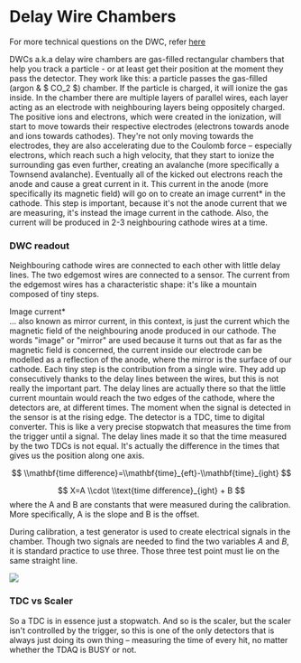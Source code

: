 Delay Wire Chambers
===================

For more technical questions on the DWC, refer [here](https://cds.cern.ch/record/702443/files/sl-note-98-023.pdf)

DWCs a.k.a delay wire chambers are gas-filled rectangular chambers that help you track a particle - or at least get their position at the moment they pass the detector. They work like this: a particle passes the gas-filled (argon & $ CO\_2 $) chamber. If the particle is charged, it will ionize the gas inside. In the chamber there are multiple layers of parallel wires, each layer acting as an electrode with neighbouring layers being oppositely charged. The positive ions and electrons, which were created in the ionization, will start to move towards their respective electrodes (electrons towards anode and ions towards cathodes). They're not only moving towards the electrodes, they are also accelerating due to the Coulomb force – especially electrons, which reach such a high velocity, that they start to ionize the surrounding gas even further, creating an avalanche (more specifically a Townsend avalanche). Eventually all of the kicked out electrons reach the anode and cause a great current in it. This current in the anode (more specifically its magnetic field) will go on to create an image current\* in the cathode. This step is important, because it's not the anode current that we are measuring, it's instead the image current in the cathode. Also, the current will be produced in 2-3 neighbouring cathode wires at a time.

### DWC readout

Neighbouring cathode wires are connected to each other with little delay lines. The two edgemost wires are connected to a sensor. The current from the edgemost wires has a characteristic shape: it's like a mountain composed of tiny steps.

Image current\*  
... also known as mirror current, in this context, is just the current which the magnetic field of the neighbouring anode produced in our cathode. The words "image" or "mirror" are used because it turns out that as far as the magnetic field is concerned, the current inside our electrode can be modelled as a reflection of the anode, where the mirror is the surface of our cathode. Each tiny step is the contribution from a single wire. They add up consecutively thanks to the delay lines between the wires, but this is not really the important part. The delay lines are actually there so that the little current mountain would reach the two edges of the cathode, where the detectors are, at different times. The moment when the signal is detected in the sensor is at the rising edge. The detector is a TDC, time to digital converter. This is like a very precise stopwatch that measures the time from the trigger until a signal. The delay lines made it so that the time measured by the two TDCs is not equal. It's actually the difference in the times that gives us the position along one axis. 

$$ \\mathbf{time difference}=\\mathbf{time}_{eft}-\\mathbf{time}_{ight} $$ 

$$ X=A \\cdot \\text{time difference}_{ight} + B $$ where the A and B are constants that were measured during the calibration. More specifically, A is the slope and B is the offset.

During calibration, a test generator is used to create electrical signals in the chamber. Though two signals are needed to find the two variables $A$ and $B$, it is standard practice to use three. Those three test point must lie on the same straight line.

![](https://codimd.web.cern.ch/uploads/upload_4c2548f7dbef143fb33bb59ee30d33b6.png)

### TDC vs Scaler

So a TDC is in essence just a stopwatch. And so is the scaler, but the scaler isn't controlled by the trigger, so this is one of the only detectors that is always just doing its own thing – measuring the time of every hit, no matter whether the TDAQ is BUSY or not.
